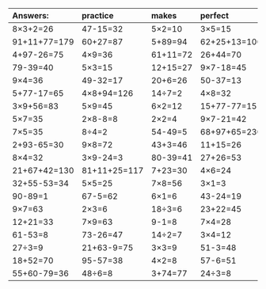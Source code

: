 | Answers: | practice | makes | perfect | ! |
| :--- | :--- | :--- | :--- | :--- |
| 8×3+2=26 | 47-15=32 | 5×2=10 | 3×5=15 | 51+17=68 | 
| 91+11+77=179 | 60+27=87 | 5+89=94 | 62+25+13=100 | 3×7=21 | 
| 4+97-26=75 | 4×9=36 | 61+11=72 | 26+44=70 | 7×7=49 | 
| 79-39=40 | 5×3=15 | 12+15=27 | 9×7-18=45 | 84-24=60 | 
| 9×4=36 | 49-32=17 | 20+6=26 | 50-37=13 | 6×5=30 | 
| 5+77-17=65 | 4×8+94=126 | 14÷7=2 | 4×8=32 | 51-48=3 | 
| 3×9+56=83 | 5×9=45 | 6×2=12 | 15+77-77=15 | 6×6=36 | 
| 5×7=35 | 2×8-8=8 | 2×2=4 | 9×7-21=42 | 8×6=48 | 
| 7×5=35 | 8÷4=2 | 54-49=5 | 68+97+65=230 | 2×5-8=2 | 
| 2+93-65=30 | 9×8=72 | 43+3=46 | 11+15=26 | 7×8-54=2 | 
| 8×4=32 | 3×9-24=3 | 80-39=41 | 27+26=53 | 8×3+26=50 | 
| 21+67+42=130 | 81+11+25=117 | 7+23=30 | 4×6=24 | 4×9+58=94 | 
| 32+55-53=34 | 5×5=25 | 7×8=56 | 3×1=3 | 68-26=42 | 
| 90-89=1 | 67-5=62 | 6×1=6 | 43-24=19 | 98-21=77 | 
| 9×7=63 | 2×3=6 | 18÷3=6 | 23+22=45 | 45+12+6=63 | 
| 12+21=33 | 7×9=63 | 9-1=8 | 7×4=28 | 8×3=24 | 
| 61-53=8 | 73-26=47 | 14÷2=7 | 3×4=12 | 63÷9=7 | 
| 27÷3=9 | 21+63-9=75 | 3×3=9 | 51-3=48 | 26+21=47 | 
| 18+52=70 | 95-57=38 | 4×2=8 | 57-6=51 | 11+36+49=96 | 
| 55+60-79=36 | 48÷6=8 | 3+74=77 | 24÷3=8 | 3×7-14=7 | 

